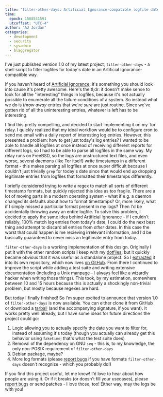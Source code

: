 ```yaml
---
title: "filter-other-days: Artificial Ignorance-compatible logfile date filtering"
time:
  epoch: 1508541591
  utcoffset: "UTC-4"
author: "AJ Jordan"
categories:
  - development
  - security
  - sysadmin
  - blaggregator
---
```


I've just published version 1.0 of my latest project, `filter-other-days` - a shell script to filter logfiles for today's date in an Artificial Ignorance-compatible way.

If you haven't heard of [Artificial Ignorance][], it's something you should look into cause it's pretty awesome. Here's the tl;dr: it doesn't make sense to look for all the "interesting" things  in logfiles, because it's not actually possible to enumerate all the failure conditions of a system. So instead what we do is _throw away_ entries that we're _sure_ are just routine. Since we've gotten rid of all the uninteresting entries, whatever is left has to be interesting.

I find this pretty compelling, and decided to start implementing it on my Tor relay. I quickly realized that my ideal workflow would be to configure cron to send me email with a daily report of interesting log entries. However, this presented a problem: how to get just today's log entries? I wanted to be able to handle all logfiles at once instead of receiving different reports for different logs, so I had to be able to parse all logfiles in the same way. My relay runs on FreeBSD, so the logs are unstructured text files, and even worse, several daemons (like Tor itself) write timestamps in a different format - this makes parsing all logfiles at once super difficult because I couldn't just trivially `grep` for today's date since that would end up dropping legitimate entries from logfiles that formatted their timestamps differently.

I briefly considered trying to write a regex to match all sorts of different timestamp formats, but quickly rejected this idea as too fragile. There are a lot of moving parts in a modern operating system - what if e.g. a daemon changed its defaults about how to format timestamps? Or, more likely, what if I simply missed a particular format present in my logs? Then I'd be accidentally throwing away an entire logfile. To solve this problem, I decided to apply the same idea behind Artificial Ignorance - if I couldn't reliably, 100% match log entries from today's date, I could do the next best thing and attempt to discard all entries from _other_ dates. In this case the worst that could happen is me recieving irrelevant information, and I'd be basically guaranteed to never miss an legitimate entry from today.

`filter-other-days` is a working implementation of this design. Originally I put it with the other random scripts I keep with my [dotfiles][], but it quickly became obvious that it was useful as a standalone project. So I [extracted][] it into its own repository, which now lives [on GitHub][]. From there I continued to improve the script while adding a test suite and writing extensive documentation (including a Unix manpage - I always feel like a wizardly hacker when writing those things). This took, by my estimation, somewhere between 10 and 15 hours because this is actually a shockingly non-trivial problem, but mostly because regexes are hard.

But today I finally finished! So I'm super excited to announce that version 1.0 of `filter-other-days` is now available. You can either clone it from GitHub or download a [tarball][] (and the accompanying signature, if you want). It works pretty well already, but I have some ideas for future directions the project could go:

1. Logic allowing you to actually specify the date you want to filter for, instead of assuming it's today (though you actually can already get this behavior using `faketime`; that's what the test suite does)
2. Removal of the dependency on GNU `seq` - this is, to my knowledge, the only non-POSIX requirement of `filter-other-days`
3. Debian package, maybe?
4. More log formats (please [report bugs][] if you have formats `filter-other-days` doesn't recognize - which you probably do!)

If you find this project useful, let me know! I'd love to hear about how people are using it. Or if it breaks (or doesn't fill your usecases), please [report bugs][] or send patches - I love those, too! Either way, may the logs be with you!

 [Artificial Ignorance]: http://www.ranum.com/security/computer_security/papers/ai/index.html
 [dotfiles]: https://github.com/strugee/dots/tree/master/bin
 [extracted]: https://github.com/strugee/dots/commit/7dd7e2755c55194cdff1c7b24b24bca72581e346
 [on GitHub]: https://github.com/strugee/filter-other-days
 [tarball]: https://github.com/strugee/filter-other-days/releases/tag/v1.0.0
 [report bugs]: https://github.com/strugee/filter-other-days/issues
